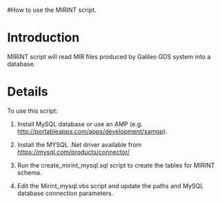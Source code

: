 #How to use the MIRINT script.

# Introduction #

MIRINT script will read MIR files produced by Galileo GDS system into a database.


# Details #

To use this script:

1. Install MySQL database or use an AMP (e.g. http://portableapps.com/apps/development/xampp).

2. Install the MYSQL .Net driver available from  https://mysql.com/products/connector/

3. Run the create\_mirint\_mysql.sql script to create the tables for MIRINT schema.

4. Edit the Mirint\_mysql.vbs script and update the paths and MySQL database connection parameters.